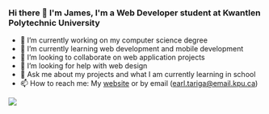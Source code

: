 ### Hi there 👋 I'm James, I'm a Web Developer student at Kwantlen Polytechnic University
- 🔭 I’m currently working on my computer science degree
- 🌱 I’m currently learning web development and mobile development
- 👯 I’m looking to collaborate on web application projects
- 🤔 I’m looking for help with web design
- 💬 Ask me about my projects and what I am currently learning in school
- 📫 How to reach me: My [website](https://jamestariga.github.io/) or by email (earl.tariga@email.kpu.ca)
<!-- - 😄 Pronouns: ...
- ⚡ Fun fact: ... -->
<!--
**jamestariga/jamestariga** is a ✨ _special_ ✨ repository because its `README.md` (this file) appears on your GitHub profile.

Here are some ideas to get you started:
-->
![](https://github-readme-stats.vercel.app/api?username=jamestariga&show_icons=true&theme=radical)
